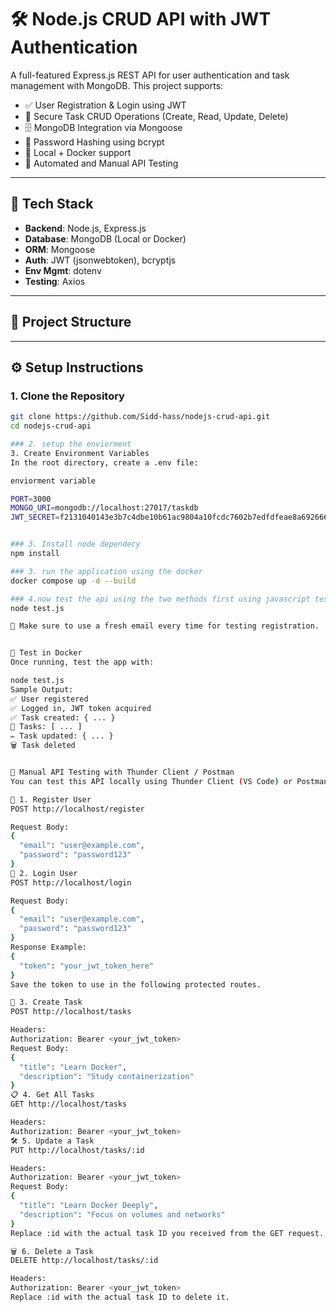 # 🛠️ Node.js CRUD API with JWT Authentication

A full-featured Express.js REST API for user authentication and task management with MongoDB. This project supports:

- ✅ User Registration & Login using JWT
- 🧾 Secure Task CRUD Operations (Create, Read, Update, Delete)
- 🗄️ MongoDB Integration via Mongoose
- 🔐 Password Hashing using bcrypt
- 🔬 Local + Docker support
- 🧪 Automated and Manual API Testing

---

## 🚀 Tech Stack

- **Backend**: Node.js, Express.js
- **Database**: MongoDB (Local or Docker)
- **ORM**: Mongoose
- **Auth**: JWT (jsonwebtoken), bcryptjs
- **Env Mgmt**: dotenv
- **Testing**: Axios

---

## 📁 Project Structure

---

## ⚙️ Setup Instructions

### 1. Clone the Repository

```bash
git clone https://github.com/Sidd-hass/nodejs-crud-api.git
cd nodejs-crud-api

### 2. setup the enviorment
3. Create Environment Variables
In the root directory, create a .env file:

enviorment variable

PORT=3000
MONGO_URI=mongodb://localhost:27017/taskdb
JWT_SECRET=f2131040143e3b7c4dbe10b61ac9804a10fcdc7602b7edfdfeae8a69266645d1


### 3. Install node dependecy
npm install

### 3. run the application using the docker
docker compose up -d --build

### 4.now test the api using the two methods first using javascript test.js script run this command in terminal or use bat file
node test.js 

📩 Make sure to use a fresh email every time for testing registration.


🧪 Test in Docker
Once running, test the app with:

node test.js
Sample Output:
✅ User registered
✅ Logged in, JWT token acquired
✅ Task created: { ... }
📄 Tasks: [ ... ]
✏️ Task updated: { ... }
🗑️ Task deleted


🧪 Manual API Testing with Thunder Client / Postman
You can test this API locally using Thunder Client (VS Code) or Postman.

🔐 1. Register User
POST http://localhost/register

Request Body:
{
  "email": "user@example.com",
  "password": "password123"
}
🔑 2. Login User
POST http://localhost/login

Request Body:
{
  "email": "user@example.com",
  "password": "password123"
}
Response Example:
{
  "token": "your_jwt_token_here"
}
Save the token to use in the following protected routes.

📝 3. Create Task
POST http://localhost/tasks

Headers:
Authorization: Bearer <your_jwt_token>
Request Body:
{
  "title": "Learn Docker",
  "description": "Study containerization"
}
📋 4. Get All Tasks
GET http://localhost/tasks

Headers:
Authorization: Bearer <your_jwt_token>
🛠️ 5. Update a Task
PUT http://localhost/tasks/:id

Headers:
Authorization: Bearer <your_jwt_token>
Request Body:
{
  "title": "Learn Docker Deeply",
  "description": "Focus on volumes and networks"
}
Replace :id with the actual task ID you received from the GET request.

🗑️ 6. Delete a Task
DELETE http://localhost/tasks/:id

Headers:
Authorization: Bearer <your_jwt_token>
Replace :id with the actual task ID to delete it.